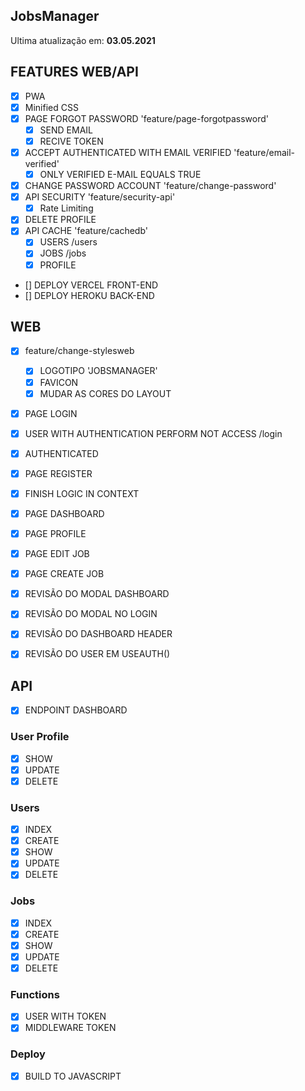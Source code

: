 ## JobsManager

Ultima atualização em: **03.05.2021**

## **FEATURES WEB/API**

- [x] PWA
- [x] Minified CSS
- [x] PAGE FORGOT PASSWORD 'feature/page-forgotpassword'
  - [x] SEND EMAIL
  - [x] RECIVE TOKEN
- [x] ACCEPT AUTHENTICATED WITH EMAIL VERIFIED 'feature/email-verified'
  - [x] ONLY VERIFIED E-MAIL EQUALS TRUE
- [x] CHANGE PASSWORD ACCOUNT 'feature/change-password'
- [x] API SECURITY 'feature/security-api'
  - [x] Rate Limiting
- [x] DELETE PROFILE
- [x] API CACHE 'feature/cachedb'
  - [x] USERS /users
  - [x] JOBS /jobs
  - [x] PROFILE
- [] DEPLOY VERCEL FRONT-END
- [] DEPLOY HEROKU BACK-END

## WEB

- [x] feature/change-stylesweb

  - [x] LOGOTIPO 'JOBSMANAGER'
  - [x] FAVICON
  - [x] MUDAR AS CORES DO LAYOUT

- [x] PAGE LOGIN
- [x] USER WITH AUTHENTICATION PERFORM NOT ACCESS /login
- [x] AUTHENTICATED
- [x] PAGE REGISTER

- [x] FINISH LOGIC IN CONTEXT
- [x] PAGE DASHBOARD
- [x] PAGE PROFILE
- [x] PAGE EDIT JOB
- [x] PAGE CREATE JOB
- [x] REVISÃO DO MODAL DASHBOARD
- [x] REVISÃO DO MODAL NO LOGIN
- [x] REVISÃO DO DASHBOARD HEADER
- [x] REVISÃO DO USER EM USEAUTH()

## API

- [x] ENDPOINT DASHBOARD

### User Profile

- [x] SHOW
- [x] UPDATE
- [x] DELETE

### Users

- [x] INDEX
- [x] CREATE
- [x] SHOW
- [x] UPDATE
- [x] DELETE

### Jobs

- [x] INDEX
- [x] CREATE
- [x] SHOW
- [x] UPDATE
- [x] DELETE

### Functions

- [x] USER WITH TOKEN
- [x] MIDDLEWARE TOKEN

### Deploy

- [x] BUILD TO JAVASCRIPT
